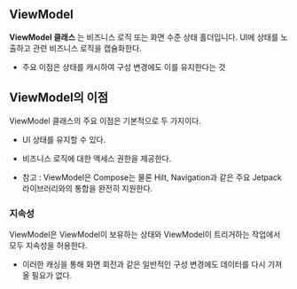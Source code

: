 ## ViewModel
**ViewModel 클래스** 는 비즈니스 로직 또는 화면 수준 상태 홀더입니다. UI에 상태를 노출하고 관련 비즈니스 로직을 캡슐화한다. 
+ 주요 이점은 상태를 캐시하여 구성 변경에도 이를 유지한다는 것

## ViewModel의 이점
ViewModel 클래스의 주요 이점은 기본적으로 두 가지이다.
+ UI 상태를 유지할 수 있다.

+ 비즈니스 로직에 대한 액세스 권한을 제공한다.
- 참고 : ViewModel은 Compose는 물론 Hilt, Navigation과 같은 주요 Jetpack 라이브러리와의 통합을 완전히 지원한다.

### 지속성
ViewModel은 ViewModel이 보유하는 상태와 ViewModel이 트리거하는 작업에서 모두 지속성을 허용한다.
+ 이러한 캐싱을 통해 화면 회전과 같은 일반적인 구성 변경에도 데이터를 다시 가져올 필요가 없다.